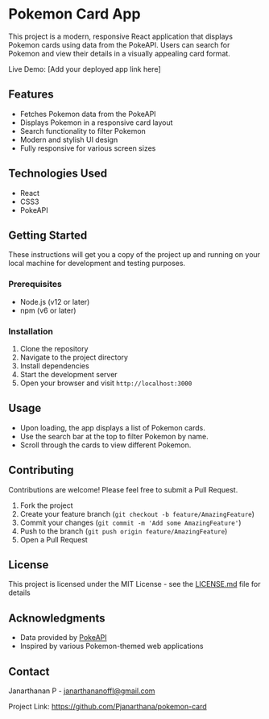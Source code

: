 # Pokemon Card App

This project is a modern, responsive React application that displays Pokemon cards using data from the PokeAPI. Users can search for Pokemon and view their details in a visually appealing card format.

Live Demo: [Add your deployed app link here]

## Features

- Fetches Pokemon data from the PokeAPI
- Displays Pokemon in a responsive card layout
- Search functionality to filter Pokemon
- Modern and stylish UI design
- Fully responsive for various screen sizes

## Technologies Used

- React
- CSS3
- PokeAPI

## Getting Started

These instructions will get you a copy of the project up and running on your local machine for development and testing purposes.

### Prerequisites

- Node.js (v12 or later)
- npm (v6 or later)

### Installation

1. Clone the repository
2. Navigate to the project directory
3. Install dependencies
4. Start the development server
5. Open your browser and visit `http://localhost:3000`

## Usage

- Upon loading, the app displays a list of Pokemon cards.
- Use the search bar at the top to filter Pokemon by name.
- Scroll through the cards to view different Pokemon.

## Contributing

Contributions are welcome! Please feel free to submit a Pull Request.

1. Fork the project
2. Create your feature branch (`git checkout -b feature/AmazingFeature`)
3. Commit your changes (`git commit -m 'Add some AmazingFeature'`)
4. Push to the branch (`git push origin feature/AmazingFeature`)
5. Open a Pull Request

## License

This project is licensed under the MIT License - see the [LICENSE.md](LICENSE.md) file for details

## Acknowledgments

- Data provided by [PokeAPI](https://pokeapi.co/)
- Inspired by various Pokemon-themed web applications

## Contact

Janarthanan P - janarthananoffl@gmail.com

Project Link: https://github.com/Pjanarthana/pokemon-card